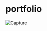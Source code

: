 # portfolio


 ![Capture](https://user-images.githubusercontent.com/109304701/191054041-2f933986-11a6-4129-9a82-dade9fbbf735.PNG)

